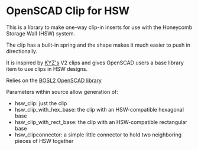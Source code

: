 # OpenSCAD Clip for HSW
This is a library to make one-way clip-in inserts for use with the Honeycomb Storage Wall (HSW) system.

The clip has a built-in spring and the shape makes it much easier to push in directionally.

It is inspired by [KYZ's](https://www.printables.com/@KYZ_446301) V2 clips and gives OpenSCAD users a base library item to use clips in HSW designs.

Relies on the [BOSL2 OpenSCAD library](https://github.com/BelfrySCAD/BOSL2)

Parameters within source allow generation of:
* hsw_clip: just the clip
* hsw_clip_with_hex_base: the clip with an HSW-compatible hexagonal base
* hsw_clip_with_rect_base: the clip with an HSW-compatible rectangular base
* hsw_clipconnector: a simple little connector to hold two neighboring pieces of HSW together